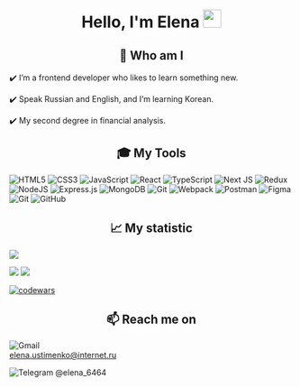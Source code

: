 
<h1 align="center">Hello, I'm Elena
<img src="https://github.com/blackcater/blackcater/raw/main/images/Hi.gif" height="32"/></h1>




<h2 align="center">💬 Who am I</h2>

<p>✔️ I’m a frontend developer who likes to learn something new.</p>
<p>✔️ Speak Russian and English, and I’m learning Korean.</p>
<p>✔️ My second degree in financial analysis.</p>




<h2 align="center">🎓 My Tools</h2>

![HTML5](https://img.shields.io/badge/html5-%23E34F26.svg?style=for-the-badge&logo=html5&logoColor=white)   ![CSS3](https://img.shields.io/badge/css3-%231572B6.svg?style=for-the-badge&logo=css3&logoColor=white)   ![JavaScript](https://img.shields.io/badge/javascript-%23323330.svg?style=for-the-badge&logo=javascript&logoColor=%23F7DF1E)   ![React](https://img.shields.io/badge/react-%2320232a.svg?style=for-the-badge&logo=react&logoColor=%2361DAFB)   ![TypeScript](https://img.shields.io/badge/typescript-%23007ACC.svg?style=for-the-badge&logo=typescript&logoColor=white)   ![Next JS](https://img.shields.io/badge/Next-black?style=for-the-badge&logo=next.js&logoColor=white)   	![Redux](https://img.shields.io/badge/redux-%23593d88.svg?style=for-the-badge&logo=redux&logoColor=white)   ![NodeJS](https://img.shields.io/badge/node.js-6DA55F?style=for-the-badge&logo=node.js&logoColor=white)   ![Express.js](https://img.shields.io/badge/express.js-%23404d59.svg?style=for-the-badge&logo=express&logoColor=%2361DAFB)   ![MongoDB](https://img.shields.io/badge/MongoDB-%234ea94b.svg?style=for-the-badge&logo=mongodb&logoColor=white)   ![Git](https://img.shields.io/badge/git-%23F05033.svg?style=for-the-badge&logo=git&logoColor=white)   ![Webpack](https://img.shields.io/badge/webpack-%238DD6F9.svg?style=for-the-badge&logo=webpack&logoColor=black)   ![Postman](https://img.shields.io/badge/Postman-FF6C37?style=for-the-badge&logo=postman&logoColor=white)   ![Figma](https://img.shields.io/badge/figma-%23F24E1E.svg?style=for-the-badge&logo=figma&logoColor=white)   ![Git](https://img.shields.io/badge/git-%23F05033.svg?style=for-the-badge&logo=git&logoColor=white)   ![GitHub](https://img.shields.io/badge/github-%23121011.svg?style=for-the-badge&logo=github&logoColor=white)   




<h2 align="center">📈 My statistic</h2>

![](https://github-profile-summary-cards.vercel.app/api/cards/profile-details?username=ElenaUstimenko&theme=city_lights)


![](https://github-profile-summary-cards.vercel.app/api/cards/repos-per-language?username=ElenaUstimenko&theme=city_lights)   ![](https://github-profile-summary-cards.vercel.app/api/cards/stats?username=ElenaUstimenko&theme=city_lights)


[![codewars](https://www.codewars.com/users/Elena2024/badges/small)](https://www.codewars.com/users/Elena2024) 




<h2 align="center">📫 Reach me on</h2>

![Gmail](https://img.shields.io/badge/Gmail-D14836?style=for-the-badge&logo=gmail&logoColor=white)   
elena.ustimenko@internet.ru


![Telegram](https://img.shields.io/badge/Telegram-2CA5E0?style=for-the-badge&logo=telegram&logoColor=white)
@elena_6464